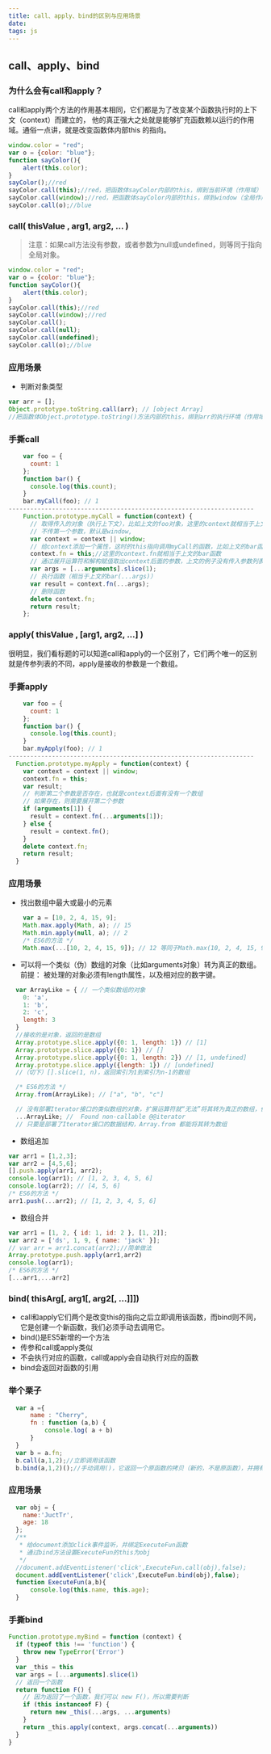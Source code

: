 ```yaml
---
title: call、apply、bind的区别与应用场景
date: 
tags: js
---
```

## call、apply、bind
### 为什么会有call和apply？
call和apply两个方法的作用基本相同，它们都是为了改变某个函数执行时的上下文（context）而建立的， 他的真正强大之处就是能够扩充函数赖以运行的作用域。通俗一点讲，就是改变函数体内部this 的指向。

``` javascript
window.color = "red";
var o = {color: "blue"};
function sayColor(){
	alert(this.color);
}
sayColor();//red
sayColor.call(this);//red，把函数体sayColor内部的this，绑到当前环境（作用域）(这段代码所处的环境)
sayColor.call(window);//red，把函数体sayColor内部的this，绑到window（全局作用域）
sayColor.call(o);//blue
```

### call( thisValue , arg1, arg2, ... )
> 注意：如果call方法没有参数，或者参数为null或undefined，则等同于指向全局对象。
``` javascript
window.color = "red";
var o = {color: "blue"};
function sayColor(){
	alert(this.color);
}
sayColor.call(this);//red
sayColor.call(window);//red
sayColor.call();
sayColor.call(null);
sayColor.call(undefined);
sayColor.call(o);//blue
```
### 应用场景
+ 判断对象类型
``` javascript
var arr = [];
Object.prototype.toString.call(arr); // [object Array]
//把函数体Object.prototype.toString()方法内部的this，绑到arr的执行环境（作用域）
```

### 手撕call
``` js
	var foo = {
	  count: 1
	};
	function bar() {
	  console.log(this.count);
	}
	bar.myCall(foo); // 1
--------------------------------------------------------------------
	Function.prototype.myCall = function(context) {
	  // 取得传入的对象（执行上下文），比如上文的foo对象，这里的context就相当于上文的foo
	  // 不传第一个参数，默认是window,
	  var context = context || window;
	  // 给context添加一个属性，这时的this指向调用myCall的函数，比如上文的bar函数
	  context.fn = this;//这里的context.fn就相当于上文的bar函数
	  // 通过展开运算符和解构赋值取出context后面的参数，上文的例子没有传入参数列表
	  var args = [...arguments].slice(1);
	  // 执行函数（相当于上文的bar(...args)）
	  var result = context.fn(...args);
	  // 删除函数
	  delete context.fn;
	  return result;
	};
```

### apply( thisValue , [arg1, arg2, ...] )
很明显，我们看标题的可以知道call和apply的一个区别了，它们两个唯一的区别就是传参列表的不同，apply是接收的参数是一个数组。

### 手撕apply

``` js
	var foo = {
	  count: 1
	};
	function bar() {
	  console.log(this.count);
	}
	bar.myApply(foo); // 1
--------------------------------------------------------------------
  Function.prototype.myApply = function(context) {
    var context = context || window;
    context.fn = this;
    var result;
    // 判断第二个参数是否存在，也就是context后面有没有一个数组
    // 如果存在，则需要展开第二个参数
    if (arguments[1]) {
      result = context.fn(...arguments[1]);
    } else {
      result = context.fn();
    }
    delete context.fn;
    return result;
  }
```

### 应用场景
+ 找出数组中最大或最小的元素

``` js
    var a = [10, 2, 4, 15, 9];
    Math.max.apply(Math, a); // 15
    Math.min.apply(null, a); // 2
    /* ES6的方法 */
    Math.max(...[10, 2, 4, 15, 9]); // 12 等同于Math.max(10, 2, 4, 15, 9);t
```

+ 可以将一个类似（伪）数组的对象（比如arguments对象）转为真正的数组。 前提： 被处理的对象必须有length属性，以及相对应的数字键。

``` js
  var ArrayLike = { // 一个类似数组的对象
    0: 'a',
    1: 'b',
    2: 'c',
    length: 3
  }
  //接收的是对象，返回的是数组
  Array.prototype.slice.apply({0: 1, length: 1}) // [1]
  Array.prototype.slice.apply({0: 1}) // []
  Array.prototype.slice.apply({0: 1, length: 2}) // [1, undefined]
  Array.prototype.slice.apply({length: 1}) // [undefined]
  //（切下）[].slice(1, n)，返回索引为1到索引为n-1的数组

  /* ES6的方法 */
  Array.from(ArrayLike); // ["a", "b", "c"]

  // 没有部署Iterator接口的类似数组的对象，扩展运算符就“无法”将其转为真正的数组，但Array.from()可以
  ...ArrayLike; //  Found non-callable @@iterator
  // 只要是部署了Iterator接口的数据结构，Array.from 都能将其转为数组
```

+ 数组追加

``` js
var arr1 = [1,2,3];
var arr2 = [4,5,6];
[].push.apply(arr1, arr2);
console.log(arr1); // [1, 2, 3, 4, 5, 6]
console.log(arr2); // [4, 5, 6]
/* ES6的方法 */
arr1.push(...arr2); // [1, 2, 3, 4, 5, 6]
```

+ 数组合并

``` js
var arr1 = [1, 2, { id: 1, id: 2 }, [1, 2]];
var arr2 = ['ds', 1, 9, { name: 'jack' }];
// var arr = arr1.concat(arr2);//简单做法
Array.prototype.push.apply(arr1,arr2)
console.log(arr1);
/* ES6的方法 */
[...arr1,...arr2]
```

### bind( thisArg[, arg1[, arg2[, ...]]])
+ call和apply它们两个是改变this的指向之后立即调用该函数，而bind则不同，它是创建一个新函数，我们必须手动去调用它。
+ bind()是ES5新增的一个方法
+ 传参和call或apply类似
+ 不会执行对应的函数，call或apply会自动执行对应的函数
+ bind会返回对函数的引用

### 举个栗子

``` js
  var a ={
      name : "Cherry",
      fn : function (a,b) {
          console.log( a + b)
      }
  }
  var b = a.fn;
  b.call(a,1,2);//立即调用该函数
  b.bind(a,1,2)();//手动调用()，它返回一个原函数的拷贝（新的，不是原函数），并拥有指定的this值和初始参数。
```

### 应用场景

``` js
  var obj = {
    name:'JuctTr',
    age: 18
  };
  /**
   * 给document添加click事件监听，并绑定ExecuteFun函数
   * 通过bind方法设置ExecuteFun的this为obj
   */
  //document.addEventListener('click',ExecuteFun.call(obj),false);
  document.addEventListener('click',ExecuteFun.bind(obj),false);		
  function ExecuteFun(a,b){
      console.log(this.name, this.age);
  }
```

### 手撕bind

``` js
Function.prototype.myBind = function (context) {
  if (typeof this !== 'function') {
    throw new TypeError('Error')
  }
  var _this = this
  var args = [...arguments].slice(1)
  // 返回一个函数
  return function F() {
    // 因为返回了一个函数，我们可以 new F()，所以需要判断
    if (this instanceof F) {
      return new _this(...args, ...arguments)
    }
    return _this.apply(context, args.concat(...arguments))
  }
}
```
